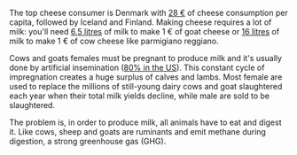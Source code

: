The top cheese consumer is Denmark with [28 €](https://www.worldatlas.com/articles/countries-who-consume-the-most-cheese.html) of cheese consumption per capita, followed by Iceland and Finland. Making cheese requires a lot of milk: you'll need [6,5 litres](https://www.fromagesdechevre.com/chiffres-cles/) of milk to make 1 € of goat cheese or [16 litres](https://www.wipo.int/wipo_magazine/fr/2011/01/article_0005.html) of milk to make 1 € of cow cheese like parmigiano reggiano.

Cows and goats females must be pregnant to produce milk and it's usually done by artificial insemination ([80% in the US](https://freefromharm.org/animal-cruelty-investigation/the-sexual-violation-of-dairy-cows-14-step-process-of-artificial-insemination/)). This constant cycle of impregnation creates a huge surplus of calves and lambs. Most female are used to replace the millions of still-young dairy cows and goat slaughtered each year when their total milk yields decline, while male are sold to be slaughtered.

The problem is, in order to produce milk, all animals have to eat and digest it. Like cows, sheep and goats are ruminants and emit methane during digestion, a strong greenhouse gas (GHG).
